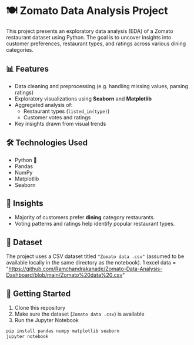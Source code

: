 
# 🍽️ Zomato Data Analysis Project

This project presents an exploratory data analysis (EDA) of a Zomato restaurant dataset using Python. The goal is to uncover insights into customer preferences, restaurant types, and ratings across various dining categories.

## 📊 Features

- Data cleaning and preprocessing (e.g. handling missing values, parsing ratings)
- Exploratory visualizations using **Seaborn** and **Matplotlib**
- Aggregated analysis of:
  - Restaurant types (`listed_in(type)`)
  - Customer votes and ratings
- Key insights drawn from visual trends

## 🛠️ Technologies Used

- Python 🐍
- Pandas
- NumPy
- Matplotlib
- Seaborn

## 📌 Insights

- Majority of customers prefer **dining** category restaurants.
- Voting patterns and ratings help identify popular restaurant types.

## 📁 Dataset

The project uses a CSV dataset titled `"Zomato data .csv"` (assumed to be available locally in the same directory as the notebook).
1 excel data = "https://github.com/Ramchandrakanade/Zomato-Data-Analysis-Dashboard/blob/main/Zomato%20data%20.csv"
## 🚀 Getting Started

1. Clone this repository
2. Make sure the dataset (`Zomato data .csv`) is available
3. Run the Jupyter Notebook

```bash
pip install pandas numpy matplotlib seaborn
jupyter notebook
```
